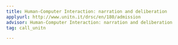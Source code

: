 ```yaml
---
title: Human-Computer Interaction: narration and deliberation
applyurl: http://www.unitn.it/drsc/en/180/admission
advisor: Human-Computer Interaction: narration and deliberation
tag: call_unitn

---
```

